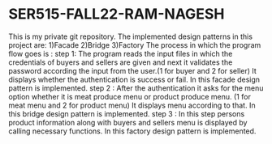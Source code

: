 # SER515-FALL22-RAM-NAGESH
This is my private git repository.
The implemented design patterns in this project are:
1)Facade
2)Bridge
3)Factory
The process in which the program flow goes is :
step 1:
The program reads the input files in which the credentials of buyers and sellers are given and 
next it validates the password according the input from the user.(1 for buyer and 2 for seller)
It displays whether the authentication is success or fail. In this facade design pattern is implemented.
step 2 :
After the authentication it asks for the menu option whether it is meat produce menu or product produce menu. (1 for meat menu and 2 for product menu)
It displays menu according to that.
In this bridge design pattern is implemented.
step 3 :
In this step persons product information along with buyers and sellers menu is displayed by calling necessary functions.
In this factory design pattern is implemented.